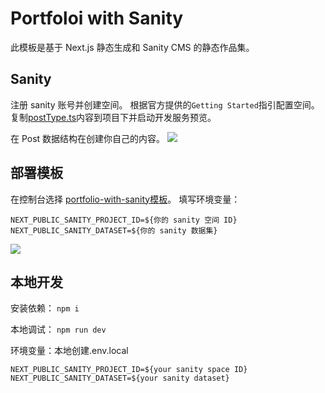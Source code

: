 # Portfoloi with Sanity
此模板是基于 Next.js 静态生成和 Sanity CMS 的静态作品集。
## Sanity
注册 sanity 账号并创建空间。
根据官方提供的`Getting Started`指引配置空间。
复制[postType.ts](https://github.com/TencentEdgeOne/pages-templates/tree/main/examples/portfolio-with-sanity/postType.ts)内容到项目下并启动开发服务预览。

在 Post 数据结构在创建你自己的内容。
![](https://cloudcache.tencent-cloud.com/qcloud/ui/static/static_source_business/1f135100-a4b5-4311-8038-ef246602ae47.png)

## 部署模板
在控制台选择 [portfolio-with-sanity模板]()。
填写环境变量：
```
NEXT_PUBLIC_SANITY_PROJECT_ID=${你的 sanity 空间 ID}
NEXT_PUBLIC_SANITY_DATASET=${你的 sanity 数据集}
```
![](https://cloudcache.tencent-cloud.com/qcloud/ui/static/static_source_business/752893cb-caf0-4414-902a-8380c6ba243a.png)

## 本地开发
安装依赖： `npm i`

本地调试： `npm run dev`

环境变量：本地创建.env.local
```
NEXT_PUBLIC_SANITY_PROJECT_ID=${your sanity space ID}
NEXT_PUBLIC_SANITY_DATASET=${your sanity dataset}
```
